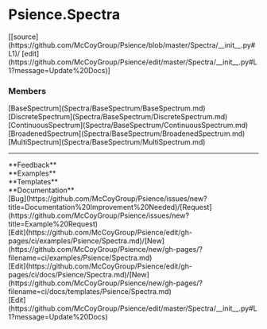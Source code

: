 # <a id="Psience.Spectra">Psience.Spectra</a> 
<div class="docs-source-link" markdown="1">
[[source](https://github.com/McCoyGroup/Psience/blob/master/Spectra/__init__.py#L1)/
[edit](https://github.com/McCoyGroup/Psience/edit/master/Spectra/__init__.py#L1?message=Update%20Docs)]
</div>
    


### Members
<div class="container alert alert-secondary bg-light">
  <div class="row">
   <div class="col" markdown="1">
[BaseSpectrum](Spectra/BaseSpectrum/BaseSpectrum.md)   
</div>
   <div class="col" markdown="1">
[DiscreteSpectrum](Spectra/BaseSpectrum/DiscreteSpectrum.md)   
</div>
   <div class="col" markdown="1">
[ContinuousSpectrum](Spectra/BaseSpectrum/ContinuousSpectrum.md)   
</div>
</div>
  <div class="row">
   <div class="col" markdown="1">
[BroadenedSpectrum](Spectra/BaseSpectrum/BroadenedSpectrum.md)   
</div>
   <div class="col" markdown="1">
[MultiSpectrum](Spectra/BaseSpectrum/MultiSpectrum.md)   
</div>
   <div class="col" markdown="1">
   
</div>
</div>
</div>













---


<div markdown="1" class="text-secondary">
<div class="container">
  <div class="row">
   <div class="col" markdown="1">
**Feedback**   
</div>
   <div class="col" markdown="1">
**Examples**   
</div>
   <div class="col" markdown="1">
**Templates**   
</div>
   <div class="col" markdown="1">
**Documentation**   
</div>
   <div class="col" markdown="1">
   
</div>
   <div class="col" markdown="1">
   
</div>
   <div class="col" markdown="1">
   
</div>
</div>
  <div class="row">
   <div class="col" markdown="1">
[Bug](https://github.com/McCoyGroup/Psience/issues/new?title=Documentation%20Improvement%20Needed)/[Request](https://github.com/McCoyGroup/Psience/issues/new?title=Example%20Request)   
</div>
   <div class="col" markdown="1">
[Edit](https://github.com/McCoyGroup/Psience/edit/gh-pages/ci/examples/Psience/Spectra.md)/[New](https://github.com/McCoyGroup/Psience/new/gh-pages/?filename=ci/examples/Psience/Spectra.md)   
</div>
   <div class="col" markdown="1">
[Edit](https://github.com/McCoyGroup/Psience/edit/gh-pages/ci/docs/Psience/Spectra.md)/[New](https://github.com/McCoyGroup/Psience/new/gh-pages/?filename=ci/docs/templates/Psience/Spectra.md)   
</div>
   <div class="col" markdown="1">
[Edit](https://github.com/McCoyGroup/Psience/edit/master/Spectra/__init__.py#L1?message=Update%20Docs)   
</div>
   <div class="col" markdown="1">
   
</div>
   <div class="col" markdown="1">
   
</div>
   <div class="col" markdown="1">
   
</div>
</div>
</div>
</div>